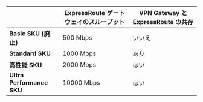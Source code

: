 |                                     | **ExpressRoute ゲートウェイのスループット** | **VPN Gateway と ExpressRoute の共存**|
|-------------------------------------|-------------------------------------|-----------------------------------------|
| **Basic SKU (廃止)**          |  500 Mbps                           | いいえ   |
| **Standard SKU**                    | 1000 Mbps                           | あり  |
| **高性能 SKU**            | 2000 Mbps                           | はい  |
| **Ultra Performance SKU**           | 10000 Mbps                          | はい  |

<!--HONumber=Oct16_HO2-->


